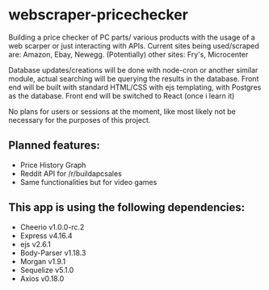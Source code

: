 # webscraper-pricechecker
Building a price checker of PC parts/ various products with the usage of a web scarper or just interacting with APIs.
Current sites being used/scraped are: Amazon, Ebay, Newegg. (Potentially) other sites: Fry's, Microcenter

Database updates/creations will be done with node-cron or another similar module, actual searching will be querying the results in the database. Front end will be built with standard HTML/CSS with ejs templating, with Postgres as the database. Front end will be switched to React (once i learn it)

No plans for users or sessions at the moment, like most likely not be necessary for the purposes of this project.

## Planned features:
* Price History Graph 
* Reddit API for /r/buildapcsales
* Same functionalities but for video games

## This app is using the following dependencies:
* Cheerio v1.0.0-rc.2
* Express v4.16.4
* ejs v2.6.1
* Body-Parser v1.18.3
* Morgan v1.9.1
* Sequelize v5.1.0
* Axios v0.18.0
	
